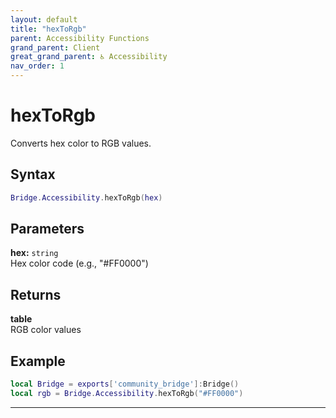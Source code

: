 ```yaml
---
layout: default
title: "hexToRgb"
parent: Accessibility Functions
grand_parent: Client
great_grand_parent: ♿ Accessibility
nav_order: 1
---
```


# hexToRgb
Converts hex color to RGB values.

## Syntax

```lua
Bridge.Accessibility.hexToRgb(hex)
```

## Parameters

**hex:** `string`  
Hex color code (e.g., "#FF0000")

## Returns

**table**  
RGB color values

## Example

```lua
local Bridge = exports['community_bridge']:Bridge()
local rgb = Bridge.Accessibility.hexToRgb("#FF0000")
```

---